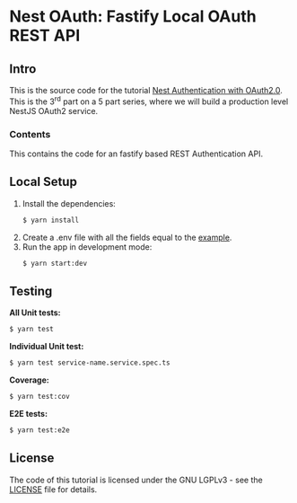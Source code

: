# Nest OAuth: Fastify Local OAuth REST API

## Intro

This is the source code for the
tutorial [Nest Authentication with OAuth2.0](https://dev.to/tugascript/nestjs-authentication-with-oauth20-express-local-oauth-rest-api-3hfj).
This is the 3<sup>rd</sup> part on a 5 part series, where we will build a production level NestJS OAuth2 service.

### Contents

This contains the code for an fastify based REST Authentication API.

## Local Setup

1. Install the dependencies:
    ```bash
    $ yarn install
    ```
2. Create a .env file with all the fields equal to the [example](.env.example).
3. Run the app in development mode:
    ```bash
    $ yarn start:dev
    ```

## Testing

**All Unit tests:**

```bash
$ yarn test
```

**Individual Unit test:**

```bash
$ yarn test service-name.service.spec.ts
 ```

**Coverage:**

```bash
$ yarn test:cov
```

**E2E tests:**

```bash
$ yarn test:e2e
```

## License

The code of this tutorial is licensed under the GNU LGPLv3 - see the [LICENSE](LICENSE) file for details.